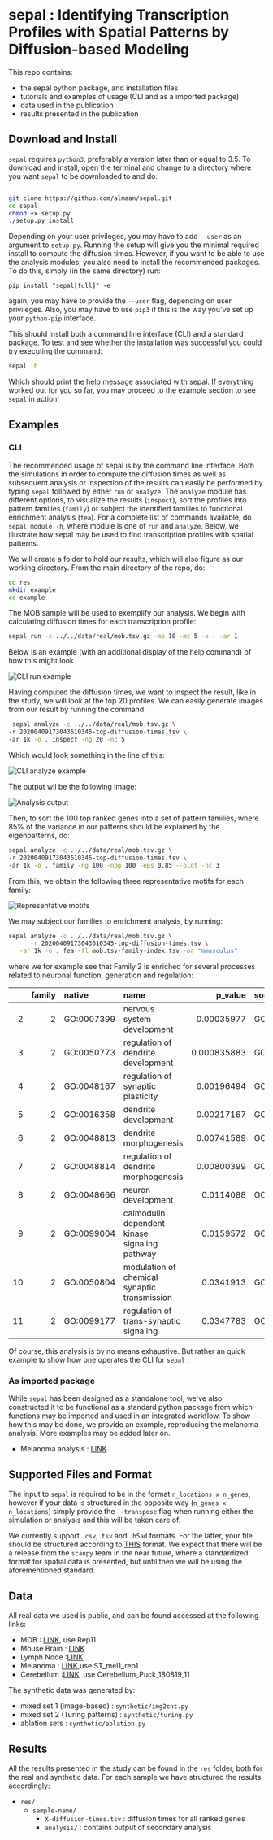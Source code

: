 # sepal : Identifying Transcription Profiles with Spatial Patterns by Diffusion-based Modeling

This repo contains:
* the sepal python package, and installation files
* tutorials and examples of usage (CLI and as a imported package)
* data used in the publication
* results presented in the publication


## Download and Install
`sepal` requires `python3`, preferably a version later than or equal to 3.5. To
download and install, open the terminal and change to a directory where you want
`sepal` to be downloaded to and do:

```sh

git clone https://github.com/almaan/sepal.git
cd sepal
chmod +x setup.py
./setup.py install

```
Depending on your user privileges, you may have to add `--user`  as an argument to `setup.py`.
Running the setup will give you the minimal required install to compute the diffusion times. However,
if you want to be able to use the analysis modules, you also need to install the recommended packages.
To do this, simply (in the same directory) run:

```shape
pip install "sepal[full]" -e
```
again, you may have to provide the `--user` flag, depending on user privileges. Also, you may have to use `pip3` if this is the way you've set up your `python-pip` interface.

This should install both a command line interface (CLI) and a standard package.
To test and see whether the installation was successful you could try executing the command:

```sh
sepal -h

```
Which should print the help message associated with sepal. If everything worked out for you so far,
you may proceed to the example section to see `sepal` in action!

## Examples

### CLI 

The recommended usage of sepal is by 
the command line interface. Both the simulations
in order to compute the diffusion times as well
as subsequent analysis or inspection of the results
can easily be performed by typing `sepal` followed by 
either `run` or `analyze`. The `analyze` module has different
options, to visualize the results (`inspect`),
sort the profiles into pattern families (`family`) or subject 
the identified families to functional enrichment analysis (`fea`). For a 
complete list of commands available, do  `sepal module -h`, where module
is one of `run` and `analyze`. Below, we illustrate
how sepal may be used to find transcription profiles with spatial patterns.

We will create a folder to hold our results, which will also figure
as our working directory. From the main directory of the repo, do:
```sh
cd res
mkdir example
cd example
```

The MOB sample will be used to exemplify our analysis. We begin
with calculating diffusion times for each transcription profile:

```sh
sepal run -c ../../data/real/mob.tsv.gz -mo 10 -mc 5 -o . -ar 1
```
Below is an example (with an additional display of the help command)
of how this might look

![CLI run example][run_ex]

Having computed the diffusion times, we want to inspect the result, like
in the study, we will look at the top 20 profiles. We can easily generate
images from our result by running the command:
```sh
 sepal analyze -c ../../data/real/mob.tsv.gz \
-r 20200409173043610345-top-diffusion-times.tsv \
-ar 1k -o . inspect -ng 20 -nc 5
```
Which would look something in the line of this:

![CLI analyze example][anl_ex]

The output wil be the following image:

![Analysis output][viz_ex]

Then, to sort the 100 top ranked genes into
a set of pattern families, where 85% of the variance in our patterns
should be explained by the eigenpatterns, do:

```sh
sepal analyze -c ../../data/real/mob.tsv.gz \
-r 20200409173043610345-top-diffusion-times.tsv \
-ar 1k -o . family -ng 100 -nbg 100 -eps 0.85 --plot -nc 3
```

From this, we obtain the following three 
representative motifs for each family:

![Representative motifs][mob-motif]


[anl_ex]: https://github.com/almaan/sepal/blob/master/img/analyze-ex.gif?raw=true
[run_ex]: https://github.com/almaan/sepal/blob/master/img/run-example.gif?raw=true
[viz_ex]: https://github.com/almaan/sepal/blob/master/img/mob-ex.png?raw=true
[mob-motif]: https://github.com/almaan/sepal/blob/master/img/mob-motif.png?raw=true

We may subject our families to enrichment analysis, by running:

```sh
sepal analyze -c ../../data/real/mob.tsv.gz \
      -r 20200409173043610345-top-diffusion-times.tsv \
   -ar 1k -o . fea -fl mob.tsv-family-index.tsv -or "mmusculus"
```

where we for example see that Family 2 is enriched for several processes related to neuronal function, generation and regulation:

|    |   family | native     | name                                          |     p_value | source   |   intersection_size |
|---:|---------:|:-----------|:----------------------------------------------|------------:|:---------|--------------------:|
|  2 |        2 | GO:0007399 | nervous system development                    | 0.00035977  | GO:BP    |                  26 |
|  3 |        2 | GO:0050773 | regulation of dendrite development            | 0.000835883 | GO:BP    |                   8 |
|  4 |        2 | GO:0048167 | regulation of synaptic plasticity             | 0.00196494  | GO:BP    |                   8 |
|  5 |        2 | GO:0016358 | dendrite development                          | 0.00217167  | GO:BP    |                   9 |
|  6 |        2 | GO:0048813 | dendrite morphogenesis                        | 0.00741589  | GO:BP    |                   7 |
|  7 |        2 | GO:0048814 | regulation of dendrite morphogenesis          | 0.00800399  | GO:BP    |                   6 |
|  8 |        2 | GO:0048666 | neuron development                            | 0.0114088   | GO:BP    |                  16 |
|  9 |        2 | GO:0099004 | calmodulin dependent kinase signaling pathway | 0.0159572   | GO:BP    |                   3 |
| 10 |        2 | GO:0050804 | modulation of chemical synaptic transmission  | 0.0341913   | GO:BP    |                  10 |
| 11 |        2 | GO:0099177 | regulation of trans-synaptic signaling        | 0.0347783   | GO:BP    |                  10 |

Of course, this analysis is by no means exhaustive. But rather an quick example to show how one operates the CLI for  `sepal` .

### As imported package

While `sepal` has been designed as a standalone tool, we've also constructed it
to be functional as a standard python package from which functions may be
imported and used in an integrated workflow. To show how this may be done, we
provide an example, reproducing the melanoma analysis. More examples may be added later on.

* Melanoma analysis  : [LINK](https://github.com/almaan/sepal/blob/master/examples/melanoma.ipynb)
<!-- * Breast Cancer analysis : [LINK]() -->


## Supported Files and Format

The input to `sepal` is required to be in the format `n_locations x n_genes`,
however if your data is structured in the opposite way (`n_genes x n_locations`)
simply provide the `--transpose` flag when running either the simulation or
analysis and this will be taken care of. 

We currently support `.csv`,`.tsv` and `.h5ad` formats. For the latter, your file should be structured
according to [THIS](https://github.com/almaan/space2h5ad/) format. We expect that there will be a release from the 
`scanpy` team in the near future, where a standardized format for spatial data is presented, but until then we will be
using the aforementioned standard.


## Data
All real data we used is public, and can be found accessed at the following links:

* MOB : [LINK][1], use Rep11
* Mouse Brain : [LINK][2] 
* Lymph Node :[LINK][3]
* Melanoma : [LINK][4],use ST\_mel1\_rep1
* Cerebellum :[LINK][5], use Cerebellum\_Puck\_180819\_11


The synthetic data was generated by:
* mixed set 1 (image-based) : `synthetic/img2cnt.py`
* mixed set 2 (Turing patterns) : `synthetic/turing.py`
* ablation sets : `synthetic/ablation.py`


[1]: https://www.spatialresearch.org/resources-published-datasets/doi-10-1126science-aaf2403/
[2]: https://support.10xgenomics.com/spatial-gene-expression/datasets/1.0.0/V1_Adult_Mouse_Brain
[3]: https://support.10xgenomics.com/spatial-gene-expression/datasets/1.0.0/V1_Human_Lymph_Node
[4]: https://www.spatialresearch.org/resources-published-datasets/doi-10-1158-0008-5472-can-18-0747
[5]: https://singlecell.broadinstitute.org/single_cell/data/public/SCP354/slide-seq-study

## Results
All the results presented in the study can be found in the `res` folder, both for 
the real and synthetic data. For each sample we have structured the results accordingly:
* `res/`
    * `sample-name/`
        * `X-diffusion-times.tsv` : diffusion times for all ranked genes
        * `analysis/` : contains output of secondary analysis
